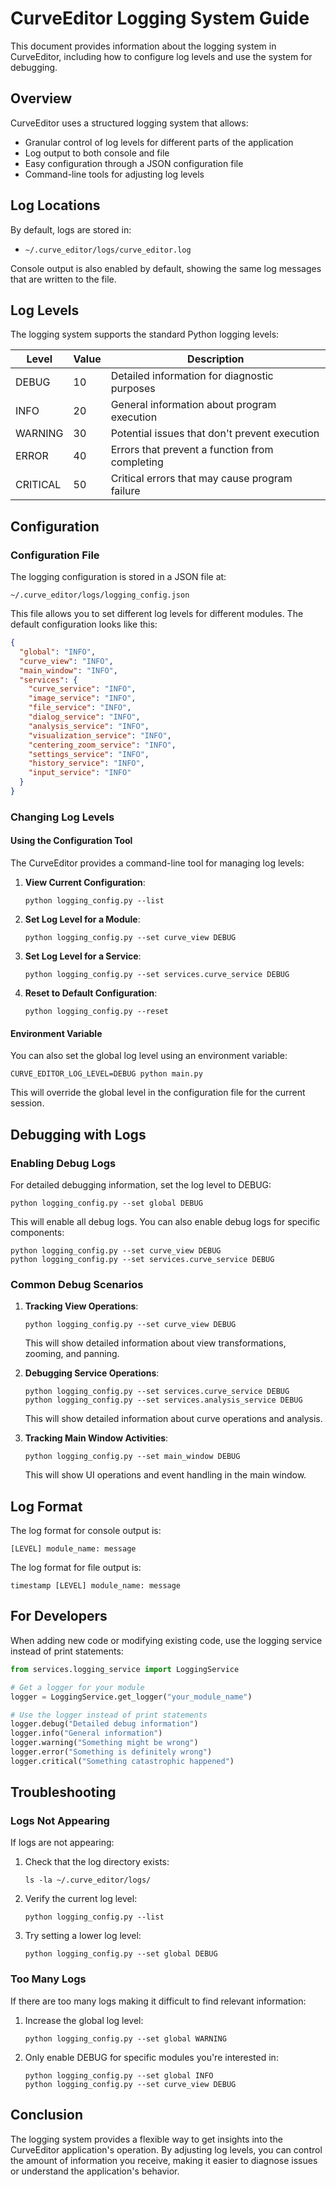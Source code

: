# CurveEditor Logging System Guide

This document provides information about the logging system in CurveEditor, including how to configure log levels and use the system for debugging.

## Overview

CurveEditor uses a structured logging system that allows:
- Granular control of log levels for different parts of the application
- Log output to both console and file
- Easy configuration through a JSON configuration file
- Command-line tools for adjusting log levels

## Log Locations

By default, logs are stored in:
- `~/.curve_editor/logs/curve_editor.log`

Console output is also enabled by default, showing the same log messages that are written to the file.

## Log Levels

The logging system supports the standard Python logging levels:

| Level    | Value | Description                                     |
|----------|-------|-------------------------------------------------|
| DEBUG    | 10    | Detailed information for diagnostic purposes    |
| INFO     | 20    | General information about program execution     |
| WARNING  | 30    | Potential issues that don't prevent execution   |
| ERROR    | 40    | Errors that prevent a function from completing  |
| CRITICAL | 50    | Critical errors that may cause program failure  |

## Configuration

### Configuration File

The logging configuration is stored in a JSON file at:
```
~/.curve_editor/logs/logging_config.json
```

This file allows you to set different log levels for different modules. The default configuration looks like this:

```json
{
  "global": "INFO",
  "curve_view": "INFO",
  "main_window": "INFO",
  "services": {
    "curve_service": "INFO",
    "image_service": "INFO",
    "file_service": "INFO",
    "dialog_service": "INFO",
    "analysis_service": "INFO",
    "visualization_service": "INFO",
    "centering_zoom_service": "INFO",
    "settings_service": "INFO",
    "history_service": "INFO",
    "input_service": "INFO"
  }
}
```

### Changing Log Levels

#### Using the Configuration Tool

The CurveEditor provides a command-line tool for managing log levels:

1. **View Current Configuration**:
   ```
   python logging_config.py --list
   ```

2. **Set Log Level for a Module**:
   ```
   python logging_config.py --set curve_view DEBUG
   ```

3. **Set Log Level for a Service**:
   ```
   python logging_config.py --set services.curve_service DEBUG
   ```

4. **Reset to Default Configuration**:
   ```
   python logging_config.py --reset
   ```

#### Environment Variable

You can also set the global log level using an environment variable:

```
CURVE_EDITOR_LOG_LEVEL=DEBUG python main.py
```

This will override the global level in the configuration file for the current session.

## Debugging with Logs

### Enabling Debug Logs

For detailed debugging information, set the log level to DEBUG:

```
python logging_config.py --set global DEBUG
```

This will enable all debug logs. You can also enable debug logs for specific components:

```
python logging_config.py --set curve_view DEBUG
python logging_config.py --set services.curve_service DEBUG
```

### Common Debug Scenarios

1. **Tracking View Operations**:
   ```
   python logging_config.py --set curve_view DEBUG
   ```
   This will show detailed information about view transformations, zooming, and panning.

2. **Debugging Service Operations**:
   ```
   python logging_config.py --set services.curve_service DEBUG
   python logging_config.py --set services.analysis_service DEBUG
   ```
   This will show detailed information about curve operations and analysis.

3. **Tracking Main Window Activities**:
   ```
   python logging_config.py --set main_window DEBUG
   ```
   This will show UI operations and event handling in the main window.

## Log Format

The log format for console output is:
```
[LEVEL] module_name: message
```

The log format for file output is:
```
timestamp [LEVEL] module_name: message
```

## For Developers

When adding new code or modifying existing code, use the logging service instead of print statements:

```python
from services.logging_service import LoggingService

# Get a logger for your module
logger = LoggingService.get_logger("your_module_name")

# Use the logger instead of print statements
logger.debug("Detailed debug information")
logger.info("General information")
logger.warning("Something might be wrong")
logger.error("Something is definitely wrong")
logger.critical("Something catastrophic happened")
```

## Troubleshooting

### Logs Not Appearing

If logs are not appearing:

1. Check that the log directory exists:
   ```
   ls -la ~/.curve_editor/logs/
   ```

2. Verify the current log level:
   ```
   python logging_config.py --list
   ```

3. Try setting a lower log level:
   ```
   python logging_config.py --set global DEBUG
   ```

### Too Many Logs

If there are too many logs making it difficult to find relevant information:

1. Increase the global log level:
   ```
   python logging_config.py --set global WARNING
   ```

2. Only enable DEBUG for specific modules you're interested in:
   ```
   python logging_config.py --set global INFO
   python logging_config.py --set curve_view DEBUG
   ```

## Conclusion

The logging system provides a flexible way to get insights into the CurveEditor application's operation. By adjusting log levels, you can control the amount of information you receive, making it easier to diagnose issues or understand the application's behavior.
